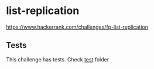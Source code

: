 # list-replication

<https://www.hackerrank.com/challenges/fp-list-replication>

## Tests

This challenge has tests. Check [test](test/) folder
